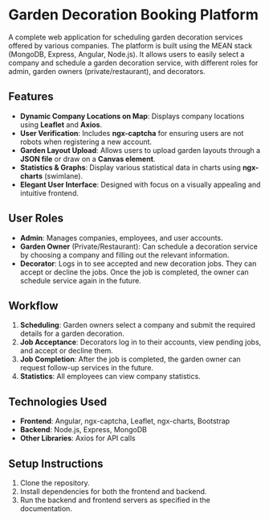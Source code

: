 # Garden Decoration Booking Platform

A complete web application for scheduling garden decoration services offered by various companies. The platform is built using the MEAN stack (MongoDB, Express, Angular, Node.js). It allows users to easily select a company and schedule a garden decoration service, with different roles for admin, garden owners (private/restaurant), and decorators.

## Features

- **Dynamic Company Locations on Map**: Displays company locations using **Leaflet** and **Axios**.
- **User Verification**: Includes **ngx-captcha** for ensuring users are not robots when registering a new account.
- **Garden Layout Upload**: Allows users to upload garden layouts through a **JSON file** or draw on a **Canvas element**.
- **Statistics & Graphs**: Display various statistical data in charts using **ngx-charts** (swimlane).
- **Elegant User Interface**: Designed with focus on a visually appealing and intuitive frontend.

## User Roles

- **Admin**: Manages companies, employees, and user accounts.
- **Garden Owner** (Private/Restaurant): Can schedule a decoration service by choosing a company and filling out the relevant information.
- **Decorator**: Logs in to see accepted and new decoration jobs. They can accept or decline the jobs. Once the job is completed, the owner can schedule service again in the future.

## Workflow

1. **Scheduling**: Garden owners select a company and submit the required details for a garden decoration.
2. **Job Acceptance**: Decorators log in to their accounts, view pending jobs, and accept or decline them.
3. **Job Completion**: After the job is completed, the garden owner can request follow-up services in the future.
4. **Statistics**: All employees can view company statistics.

## Technologies Used

- **Frontend**: Angular, ngx-captcha, Leaflet, ngx-charts, Bootstrap
- **Backend**: Node.js, Express, MongoDB
- **Other Libraries**: Axios for API calls

## Setup Instructions

1. Clone the repository.
2. Install dependencies for both the frontend and backend.
3. Run the backend and frontend servers as specified in the documentation.
